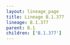 ```yaml
---
layout: lineage_page
title: Lineage B.1.377
lineage: B.1.377
parent: B.1
children: ['B.1.377']
---
```

